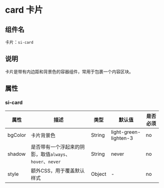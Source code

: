 # card 卡片

## 组件名

卡片：`si-card`

## 说明

卡片是带有内边距和背景色的容器组件，常用于包裹一个内容区块。

## 属性

### si-card

| 属性    | 描述                                                     | 类型   | 默认值                | 是否必须 |
| ------- | -------------------------------------------------------- | ------ | --------------------- | -------- |
| bgColor | 卡片背景色                                               | String | light-green-lighten-3 | no       |
| shadow  | 是否带有一个浮起来的阴影，取值`always`、`hover`、`never` | String | never                 | no       |
| style   | 额外CSS，用于覆盖默认样式                                | Object | -                     | no       |
